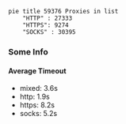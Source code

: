 
```mermaid
pie title 59376 Proxies in list
    "HTTP" : 27333
    "HTTPS": 9274
    "SOCKS" : 30395
```

### Some Info
#### Average Timeout

- mixed: 3.6s
- http: 1.9s
- https: 8.2s
- socks: 5.2s